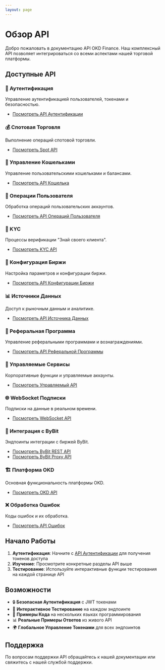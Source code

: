 ```yaml
---
layout: page
---
```


# Обзор API

Добро пожаловать в документацию API OKD Finance. Наш комплексный API позволяет интегрироваться со всеми аспектами нашей торговой платформы.

## Доступные API

### 🔐 Аутентификация
Управление аутентификацией пользователей, токенами и безопасностью.
- [Посмотреть API Аутентификации](/api/authentication)

### 💰 Спотовая Торговля
Выполнение операций спотовой торговли.
- [Посмотреть Spot API](/api/spot)

### 💼 Управление Кошельками
Управление пользовательскими кошельками и балансами.
- [Посмотреть API Кошелька](/api/wallet)

### 👤 Операции Пользователя
Обработка операций пользовательских аккаунтов.
- [Посмотреть API Операций Пользователя](/api/user-operations)

### 🏦 KYC
Процессы верификации "Знай своего клиента".
- [Посмотреть KYC API](/api/kyc)

### 🔄 Конфигурация Биржи
Настройка параметров и конфигурации биржи.
- [Посмотреть API Конфигурации Биржи](/api/exchange-configuration)

### 📊 Источники Данных
Доступ к рыночным данным и аналитике.
- [Посмотреть API Источника Данных](/api/datasource)

### 🎁 Реферальная Программа
Управление реферальными программами и вознаграждениями.
- [Посмотреть API Реферальной Программы](/api/referral-program)

### 🏢 Управляемые Сервисы
Корпоративные функции и управляемые аккаунты.
- [Посмотреть Управляемый API](/api/managed)

### 🌐 WebSocket Подписки
Подписки на данные в реальном времени.
- [Посмотреть WebSocket API](/api/websocket-subscriptions)

### 🔗 Интеграция с ByBit
Эндпоинты интеграции с биржей ByBit.
- [Посмотреть ByBit REST API](/api/bybit-rest-endpoints)
- [Посмотреть ByBit Proxy API](/api/bybit-proxy)

### 🏗️ Платформа OKD
Основная функциональность платформы OKD.
- [Посмотреть OKD API](/api/okd)

### ❌ Обработка Ошибок
Коды ошибок и их обработка.
- [Посмотреть API Ошибок](/api/errors)

## Начало Работы

1. **Аутентификация**: Начните с [API Аутентификации](/api/authentication) для получения токенов доступа
2. **Изучение**: Просмотрите конкретные разделы API выше
3. **Тестирование**: Используйте интерактивные функции тестирования на каждой странице API

## Возможности

- 🔒 **Безопасная Аутентификация** с JWT токенами
- 🧪 **Интерактивное Тестирование** на каждом эндпоинте
- 📝 **Примеры Кода** на нескольких языках программирования
- 📊 **Реальные Примеры Ответов** из живого API
- 🌍 **Глобальное Управление Токенами** для всех эндпоинтов

## Поддержка

По вопросам поддержки API обращайтесь к нашей документации или свяжитесь с нашей службой поддержки. 